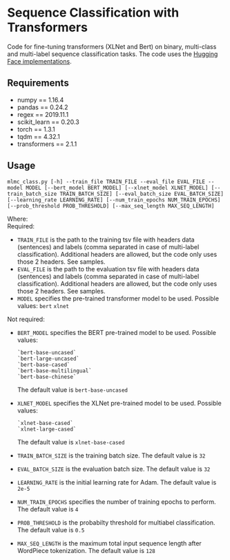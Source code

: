 # Sequence Classification with Transformers
Code for fine-tuning transformers (XLNet and Bert) on binary, multi-class and multi-label sequence classification tasks.
The code uses the [Hugging Face implementations](https://github.com/huggingface/transformers/).

## Requirements
- numpy == 1.16.4
- pandas == 0.24.2
- regex == 2019.11.1
- scikit_learn == 0.20.3
- torch == 1.3.1
- tqdm == 4.32.1
- transformers == 2.1.1

## Usage
`mlmc_class.py [-h] --train_file TRAIN_FILE --eval_file EVAL_FILE --model MODEL [--bert_model BERT_MODEL] [--xlnet_model XLNET_MODEL]
                     [--train_batch_size TRAIN_BATCH_SIZE] [--eval_batch_size EVAL_BATCH_SIZE] [--learning_rate LEARNING_RATE]
                     [--num_train_epochs NUM_TRAIN_EPOCHS] [--prob_threshold PROB_THRESHOLD] [--max_seq_length MAX_SEQ_LENGTH]`

Where:  
Required:  
-   `TRAIN_FILE` is the path to the training tsv file with headers data (sentences) and labels (comma separated in case of multi-label classification). Additional headers are allowed, but the code only uses those 2 headers. See samples.
-   `EVAL_FILE` is the path to the evaluation tsv file with headers data (sentences) and labels (comma separated in case of multi-label classification). Additional headers are allowed, but the code only uses those 2 headers. See samples.
-   `MODEL` specifies the pre-trained transformer model to be used.  Possible values: 
        `bert`
        `xlnet`

Not required:  
-   `BERT_MODEL` specifies the BERT pre-trained model to be used. Possible values:  

        `bert-base-uncased`  
        `bert-large-uncased`  
        `bert-base-cased`  
        `bert-base-multilingual`  
        `bert-base-chinese`  
        
    The default value is `bert-base-uncased`  
-   `XLNET_MODEL` specifies the XLNet pre-trained model to be used. Possible values:  

        `xlnet-base-cased`  
        `xlnet-large-cased`  
        
    The default value is `xlnet-base-cased`
-	`TRAIN_BATCH_SIZE` is the training batch size.
    The default value is `32`
-	`EVAL_BATCH_SIZE` is the evaluation batch size.
    The default value is `32`
- `LEARNING_RATE` is the initial learning rate for Adam.
    The default value is `2e-5`
- `NUM_TRAIN_EPOCHS` specifies the number of training epochs to perform.
    The default value is `4`
- `PROB_THRESHOLD` is the probabilty threshold for multiabel classification.
    The default value is `0.5`
- `MAX_SEQ_LENGTH` is the maximum total input sequence length after WordPiece tokenization.
    The default value is `128`  
